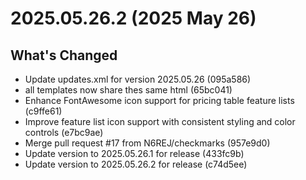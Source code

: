 # 2025.05.26.2 (2025 May 26)

## What's Changed

* Update updates.xml for version 2025.05.26 (095a586)
* all templates now share thes same html (65bc041)
* Enhance FontAwesome icon support for pricing table feature lists (c9ffe61)
* Improve feature list icon support with consistent styling and color controls (e7bc9ae)
* Merge pull request #17 from N6REJ/checkmarks (957e9d0)
* Update version to 2025.05.26.1 for release (433fc9b)
* Update version to 2025.05.26.2 for release (c74d5ee)

